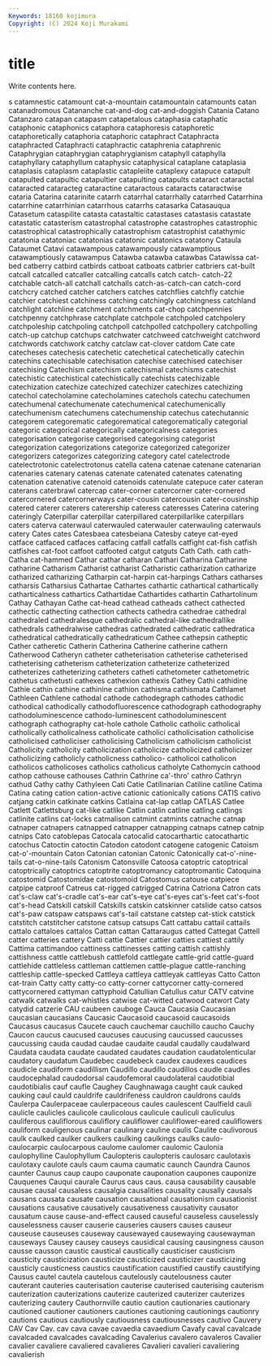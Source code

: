 ```yaml
---
Keywords: 18160 kojimura
Copyright: (C) 2024 Koji Murakami
---
```


# title

Write contents here.



s catamnestic catamount cat-a-mountain catamountain catamounts catan catanadromous Catananche cat-and-dog
cat-and-doggish Catania Catano Catanzaro catapan catapasm catapetalous cataphasia cataphatic cataphonic
cataphonics cataphora cataphoresis cataphoretic cataphoretically cataphoria cataphoric cataphract Cataphracta cataphracted
Cataphracti cataphractic cataphrenia cataphrenic Cataphrygian cataphrygian cataphrygianism cataphyll cataphylla cataphyllary
cataphyllum cataphysic cataphysical cataplane cataplasia cataplasis cataplasm cataplastic catapleiite cataplexy
catapuce catapult catapulted catapultic catapultier catapulting catapults cataract cataractal cataracted
cataracteg cataractine cataractous cataracts cataractwise cataria Catarina catarinite catarrh catarrhal
catarrhally catarrhed Catarrhina catarrhine catarrhinian catarrhous catarrhs catasarka Catasauqua Catasetum
cataspilite catasta catastaltic catastases catastasis catastate catastatic catasterism catastrophal catastrophe
catastrophes catastrophic catastrophical catastrophically catastrophism catastrophist catathymic catatonia catatoniac catatonias
catatonic catatonics catatony Cataula Cataumet Catavi catawampous catawampously catawamptious catawamptiously
catawampus Catawba catawba catawbas Catawissa cat-bed catberry catbird catbirds catboat
catboats catbrier catbriers cat-built catcall catcalled catcaller catcalling catcalls catch
catch- catch-22 catchable catch-all catchall catchalls catch-as-catch-can catch-cord catchcry catched
catcher catchers catches catchflies catchfly catchie catchier catchiest catchiness catching
catchingly catchingness catchland catchlight catchline catchment catchments cat-chop catchpennies catchpenny
catchphrase catchplate catchpole catchpoled catchpolery catchpoleship catchpoling catchpoll catchpolled catchpollery
catchpolling catch-up catchup catchups catchwater catchweed catchweight catchword catchwords catchwork
catchy catclaw cat-clover catdom Cate cate catecheses catechesis catechetic catechetical
catechetically catechin catechins catechisable catechisation catechise catechised catechiser catechising Catechism
catechism catechismal catechisms catechist catechistic catechistical catechistically catechists catechizable catechization
catechize catechized catechizer catechizes catechizing catechol catecholamine catecholamines catechols catechu
catechumen catechumenal catechumenate catechumenical catechumenically catechumenism catechumens catechumenship catechus catechutannic
categorem categorematic categorematical categorematically categorial categoric categorical categorically categoricalness categories
categorisation categorise categorised categorising categorist categorization categorizations categorize categorized categorizer
categorizers categorizes categorizing category catel catelectrode catelectrotonic catelectrotonus catella catena
catenae catenane catenarian catenaries catenary catenas catenate catenated catenates catenating
catenation catenative catenoid catenoids catenulate catepuce cater cateran caterans caterbrawl
catercap cater-corner catercorner cater-cornered catercornered catercornerways cater-cousin catercousin cater-cousinship catered
caterer caterers caterership cateress cateresses Caterina catering cateringly Caterpillar caterpillar
caterpillared caterpillarlike caterpillars caters caterva caterwaul caterwauled caterwauler caterwauling caterwauls
catery Cates cates Catesbaea catesbeiana Catesby cateye cat-eyed catface catfaced
catfaces catfacing catfall catfalls catfight cat-fish catfish catfishes cat-foot catfoot
catfooted catgut catguts Cath Cath. cath cath- Catha cat-hammed Cathar
cathar catharan Cathari Catharina Catharine catharine Catharism Catharist catharist Catharistic
catharization catharize catharized catharizing Catharpin cat-harpin cat-harpings Cathars catharses catharsis
Catharsius Cathartae Cathartes cathartic cathartical cathartically catharticalness cathartics Cathartidae Cathartides
cathartin Cathartolinum Cathay Cathayan Cathe cat-head cathead catheads cathect cathected
cathectic cathecting cathection cathects cathedra cathedrae cathedral cathedraled cathedralesque cathedralic
cathedral-like cathedrallike cathedrals cathedralwise cathedras cathedrated cathedratic cathedratica cathedratical cathedratically
cathedraticum Cathee cathepsin catheptic Cather catheretic Catherin Catherina Catherine catherine
cathern Catherwood Catheryn catheter catheterisation catheterise catheterised catheterising catheterism catheterization
catheterize catheterized catheterizes catheterizing catheters catheti cathetometer cathetometric cathetus cathetusti
cathexes cathexion cathexis Cathey Cathi cathidine Cathie cathin cathine cathinine
cathion cathisma cathismata Cathlamet Cathleen Cathlene cathodal cathode cathodegraph cathodes
cathodic cathodical cathodically cathodofluorescence cathodograph cathodography cathodoluminescence cathodo-luminescent cathodoluminescent cathograph
cathography cat-hole cathole Catholic catholic catholical catholically catholicalness catholicate catholici
catholicisation catholicise catholicised catholiciser catholicising Catholicism catholicism catholicist Catholicity catholicity
catholicization catholicize catholicized catholicizer catholicizing catholicly catholicness catholico- catholicoi catholicon
catholicos catholicoses catholics catholicus catholyte Cathomycin cathood cathop cathouse cathouses
Cathrin Cathrine ca'-thro' cathro Cathryn cathud Cathy cathy Cathyleen Cati
Catie Catilinarian Catiline catiline Catima Catina cating cation cation-active cationic
cationically cations CATIS cativo catjang catkin catkinate catkins Catlaina cat-lap
catlap CATLAS Catlee Catlett Catlettsburg cat-like catlike Catlin catlin catline
catling catlings catlinite catlins cat-locks catmalison catmint catmints catnache catnap
catnaper catnapers catnapped catnapper catnapping catnaps catnep catnip catnips Cato
catoblepas Catocala catocalid catocarthartic catocathartic catochus Catoctin catoctin Catodon catodont
catogene catogenic Catoism cat-o'-mountain Caton Catonian catonian Catonic Catonically cat-o'-nine-tails
cat-o-nine-tails Catonism Catonsville Catoosa catoptric catoptrical catoptrically catoptrics catoptrite catoptromancy
catoptromantic Catoquina catostomid Catostomidae catostomoid Catostomus catouse catpiece catpipe catproof
Catreus cat-rigged catrigged Catrina Catriona Catron cats cat's-claw cat's-cradle cat's-ear
cat's-eye cat's-eyes cat's-feet cat's-foot cat's-head Catskill catskill Catskills catskin catskinner
catslide catso catsos cat's-paw catspaw catspaws cat's-tail catstane catstep cat-stick
catstick catstitch catstitcher catstone catsup catsups Catt cattabu cattail cattails
cattalo cattaloes cattalos Cattan cattan Cattaraugus catted Cattegat Cattell catter
catteries cattery Catti cattie Cattier cattier catties cattiest cattily Cattima
cattimandoo cattiness cattinesses catting cattish cattishly cattishness cattle cattlebush cattlefold
cattlegate cattle-grid cattle-guard cattlehide cattleless cattleman cattlemen cattle-plague cattle-ranching cattleship
cattle-specked Cattleya cattleya cattleyak cattleyas Catto Catton cat-train Catty catty
catty-co catty-corner cattycorner catty-cornered cattycornered cattyman cattyphoid Catullian Catullus catur
CATV catvine catwalk catwalks cat-whistles catwise cat-witted catwood catwort Caty
catydid catzerie CAU caubeen cauboge Cauca Caucasia Caucasian caucasian caucasians
Caucasic Caucasoid caucasoid caucasoids Caucasus caucasus Caucete cauch cauchemar cauchillo
caucho Cauchy Caucon caucus caucused caucuses caucusing caucussed caucusses caucussing
cauda caudad caudae caudaite caudal caudally caudalward Caudata caudata caudate
caudated caudates caudation caudatolenticular caudatory caudatum Caudebec caudebeck caudex caudexes
caudices caudicle caudiform caudillism Caudillo caudillo caudillos caudle caudles caudocephalad
caudodorsal caudofemoral caudolateral caudotibial caudotibialis cauf caufle Caughey Caughnawaga caught
cauk cauked cauking caul cauld cauldrife cauldrifeness cauldron cauldrons caulds
Caulerpa Caulerpaceae caulerpaceous caules caulescent Caulfield cauli caulicle caulicles caulicole
caulicolous caulicule cauliculi cauliculus cauliferous cauliflorous cauliflory cauliflower cauliflower-eared cauliflowers
cauliform cauligenous caulinar caulinary cauline caulis Caulite caulivorous caulk caulked
caulker caulkers caulking caulkings caulks caulo- caulocarpic caulocarpous caulome caulomer
caulomic Caulonia caulophylline Caulophyllum Caulopteris caulopteris caulosarc caulotaxis caulotaxy caulote
cauls caum cauma caumatic caunch Caundra Caunos caunter Caunus caup
caupo cauponate cauponation caupones cauponize Cauquenes Cauqui caurale Caurus caus
caus. causa causability causable causae causal causaless causalgia causalities causality
causally causals causans causata causate causation causational causationism causationist causations
causative causatively causativeness causativity causator causatum cause cause-and-effect caused causeful
causeless causelessly causelessness causer causerie causeries causers causes causeur causeuse
causeuses causeway causewayed causewaying causewayman causeways Causey causey causeys causidical
causing causingness causon causse causson caustic caustical caustically causticiser causticism
causticity causticization causticize causticized causticizer causticizing causticly causticness caustics caustification
caustified caustify caustifying Causus cautel cautela cautelous cautelously cautelousness cauter
cauterant cauteries cauterisation cauterise cauterised cauterising cauterism cauterization cauterizations cauterize
cauterized cauterizer cauterizes cauterizing cautery Cauthornville cautio caution cautionaries cautionary
cautioned cautioner cautioners cautiones cautioning cautionings cautionry cautions cautious cautiously
cautiousness cautiousnesses cautivo Cauvery CAV Cav Cav. cav cava cavae
cavaedia cavaedium Cavafy caval cavalcade cavalcaded cavalcades cavalcading Cavalerius cavalero
cavaleros Cavalier cavalier cavaliere cavaliered cavalieres Cavalieri cavalieri cavaliering cavalierish
